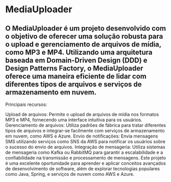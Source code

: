 # MediaUploader
## O MediaUploader é um projeto desenvolvido com o objetivo de oferecer uma solução robusta para o upload e gerenciamento de arquivos de mídia, como MP3 e MP4. Utilizando uma arquitetura baseada em Domain-Driven Design (DDD) e Design Patterns Factory, o MediaUploader oferece uma maneira eficiente de lidar com diferentes tipos de arquivos e serviços de armazenamento em nuvem.

Principais recursos:

Upload de arquivos: Permite o upload de arquivos de mídia nos formatos MP3 e MP4, fornecendo uma interface intuitiva para os usuários.
Gerenciamento de arquivos: Utiliza padrões de fábrica para tratar diferentes tipos de arquivos e integrar-se facilmente com serviços de armazenamento em nuvem, como AWS e Azure.
Envio de notificações: Envia mensagens SMS utilizando serviços como SNS da AWS para notificar os usuários sobre o sucesso do envio de arquivos.
Integração de mensageria: Utiliza sistemas de mensageria como Kafka ou RabbitMQ para garantir a escalabilidade e a confiabilidade na transmissão e processamento de mensagens.
Este projeto é uma excelente oportunidade para aprender e aplicar conceitos avançados de desenvolvimento de software, além de explorar tecnologias populares como Java, Spring, e serviços de nuvem como AWS e Azure.
